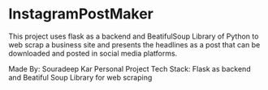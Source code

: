 # InstagramPostMaker

This project uses flask as a backend and BeatifulSoup Library of Python to web scrap a business site and presents the headlines as a post that can be downloaded and posted in social media platforms.  

Made By: Souradeep Kar
Personal Project
Tech Stack: Flask as backend and Beatiful Soup Library for web scraping
